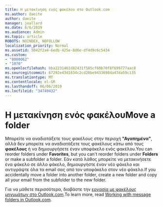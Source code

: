 ```yaml
---
title: Η μετακίνηση ενός φακέλου στο Outlook.com
ms.author: daeite
author: daeite
manager: joallard
ms.date: 6/6/2019
ms.audience: Admin
ms.topic: article
ROBOTS: NOINDEX, NOFOLLOW
localization_priority: Normal
ms.assetid: 5042f2a4-6edb-425e-8d6e-df4d9c6c5434
ms.custom:
- "8000062"
- "1070"
ms.openlocfilehash: bba2231461d82431f585cf60b70f8f699777aac8
ms.sourcegitcommit: 67292e43d1834c2cd20be9433698da47da59c135
ms.translationtype: MT
ms.contentlocale: el-GR
ms.lasthandoff: 06/06/2019
ms.locfileid: "34749432"
---
```

# <a name="move-a-folder"></a><span data-ttu-id="b8ea0-102">Η μετακίνηση ενός φακέλου</span><span class="sxs-lookup"><span data-stu-id="b8ea0-102">Move a folder</span></span>

<span data-ttu-id="b8ea0-103">Μπορείτε να αναδιατάξετε τους φακέλους στην περιοχή **"Αγαπημένα"**, αλλά δεν μπορείτε να αναδιατάξετε τους φακέλους κάτω από τους **φακέλους** ή να δημιουργήσετε έναν υποφάκελο ενός φακέλου.</span><span class="sxs-lookup"><span data-stu-id="b8ea0-103">You can reorder folders under **Favorites**, but you can't reorder folders under **Folders** or make a subfolder a folder.</span></span> <span data-ttu-id="b8ea0-104">Εάν κατά λάθος μπορείτε να μετακινήσετε ένα φάκελο σε άλλο φάκελο, δημιουργήστε έναν νέο φάκελο και αντιγράψτε όλα τα email σας από τον υποφάκελο στον νέο φάκελο.</span><span class="sxs-lookup"><span data-stu-id="b8ea0-104">If you accidentally move a folder into another folder, create a new folder and copy all your email from the subfolder to the new folder.</span></span>
  
<span data-ttu-id="b8ea0-105">Για να μάθετε περισσότερα, διαβάστε την [εργασία με φακέλους μηνυμάτων στο Outlook.com](https://support.office.com/article/6bb0723a-f39f-4a8d-bb3f-fab5dcc2510a).</span><span class="sxs-lookup"><span data-stu-id="b8ea0-105">To learn more, read [Working with message folders in Outlook.com](https://support.office.com/article/6bb0723a-f39f-4a8d-bb3f-fab5dcc2510a).</span></span>